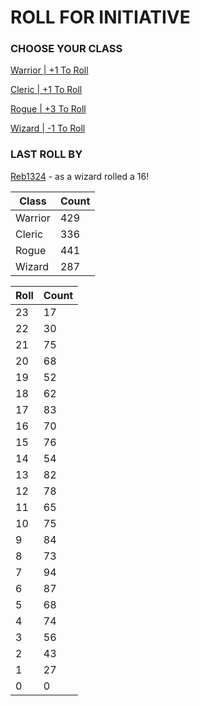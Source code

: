 # ROLL FOR INITIATIVE
### CHOOSE YOUR CLASS

[Warrior | +1 To Roll](https://github.com/benjaminsampica/benjaminsampica/issues/new?title=roll%7Cwarrior&body=Just+click+%27Submit+new+issue%27.)

[Cleric | +1 To Roll](https://github.com/benjaminsampica/benjaminsampica/issues/new?title=roll%7Ccleric&body=Just+click+%27Submit+new+issue%27.)

[Rogue | +3 To Roll](https://github.com/benjaminsampica/benjaminsampica/issues/new?title=roll%7Crogue&body=Just+click+%27Submit+new+issue%27.)

[Wizard | -1 To Roll](https://github.com/benjaminsampica/benjaminsampica/issues/new?title=roll%7Cwizard&body=Just+click+%27Submit+new+issue%27.)
### LAST ROLL BY
[Reb1324](https://www.github.com/Reb1324) - as a wizard rolled a 16!

|Class|Count|
|-|-|
|Warrior|429|
|Cleric|336|
|Rogue|441|
|Wizard|287|

|Roll|Count|
|-|-|
|23|17
|22|30
|21|75
|20|68
|19|52
|18|62
|17|83
|16|70
|15|76
|14|54
|13|82
|12|78
|11|65
|10|75
|9|84
|8|73
|7|94
|6|87
|5|68
|4|74
|3|56
|2|43
|1|27
|0|0

